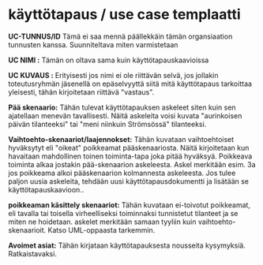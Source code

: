 # käyttötapaus / use case templaatti
**UC-TUNNUS/ID** 
Tämä ei saa mennä päällekkäin tämän organsiaation tunnusten kanssa. Suunniteltava miten varmistetaan

**UC NIMI :** Tämän on oltava sama kuin käyttötapauskaavioissa

**UC KUVAUS :** Erityisesti jos nimi ei ole riittävän selvä, jos jollakin toteutusryhmän jäsenellä on epäselvyyttä siitä mitä käyttötapaus tarkoittaa yleisesti, tähän kirjoitetaan riittävä "vastaus".

**Pää skenaario:** Tähän tulevat käyttötapauksen askeleet siten kuin sen ajatellaan menevän tavallisesti. Näitä askeleita voisi kuvata "aurinkoisen päivän tilanteeksi" tai "meni niinkuin Strömsössä" tilanteeksi. 

**Vaihtoehto-skenaariot/laajennokset:** Tähän kuvataan vaihtoehtoiset hyväksytyt eli "oikeat" poikkeamat pääskenaariosta. Näitä kirjoitetaan kun havaitaan mahdollinen toinen toiminta-tapa joka pitää hyväksyä. Poikkeava toiminta alkaa jostakin pää-skenaarion askeleesta. Askel merkitään esim. 3a jos poikkeama alkoi pääskenaarion kolmannesta askeleesta. Jos tulee paljon uusia askeleita, tehdään uusi käyttötapausdokumentti ja lisätään se käyttötapauskaavioon..

**poikkeaman käsittely skenaariot:** Tähän kuvataan ei-toivotut poikkeamat, eli tavalla tai toisella virheelliseksi toiminnaksi tunnistetut tilanteet ja se miten ne hoidetaan. askelet merkitään samaan tyyliin kuin vaihtoehto-skenaarioit. Katso UML-oppaasta tarkemmin. 

**Avoimet asiat:** Tähän kirjataan käyttötapauksesta nousseita kysymyksiä. Ratkaistavaksi. 
